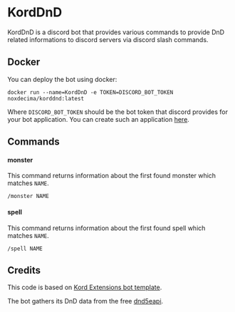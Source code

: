 # KordDnD

KordDnD is a discord bot that provides various commands to provide DnD related informations to discord servers via discord slash commands.

## Docker
You can deploy the bot using docker:
```
docker run --name=KordDnD -e TOKEN=DISCORD_BOT_TOKEN noxdecima/korddnd:latest
```
Where ```DISCORD_BOT_TOKEN``` should be the bot token that discord provides for your bot application.
You can create such an application [here](https://discord.com/developers/applications).


## Commands

#### monster
This command returns information about the first found monster which matches ```NAME```.
```
/monster NAME
```

#### spell
This command returns information about the first found spell which matches ```NAME```.
```
/spell NAME
```

## Credits

This code is based on [Kord Extensions bot template](https://github.com/Kord-Extensions/template).

The bot gathers its DnD data from the free [dnd5eapi](http://www.dnd5eapi.co).
